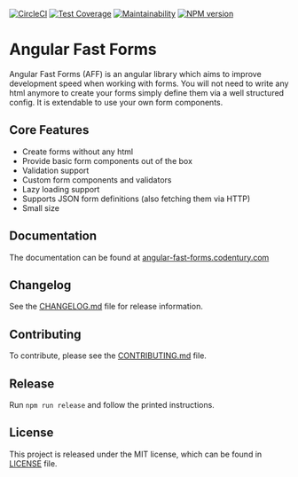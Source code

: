 [![CircleCI](https://dl.circleci.com/status-badge/img/gh/Micky002/angular-fast-forms/tree/master.svg?style=svg&circle-token=5182f3996623125630e7270dd338191f450be391)](https://dl.circleci.com/status-badge/redirect/gh/Micky002/angular-fast-forms/tree/master)
[![Test Coverage](https://api.codeclimate.com/v1/badges/b6d723a21d64300ba914/test_coverage)](https://codeclimate.com/github/Micky002/angular-fast-forms/test_coverage)
[![Maintainability](https://api.codeclimate.com/v1/badges/b6d723a21d64300ba914/maintainability)](https://codeclimate.com/github/Micky002/angular-fast-forms/maintainability)
[![NPM version](https://img.shields.io/npm/v/@ngx-fast-forms/core)](https://badge.fury.io/js/@ngx-fast-forms%2Fcore)

# Angular Fast Forms

Angular Fast Forms (AFF) is an angular library which aims to improve development speed
when working with forms. You will not need to write any html anymore to create your forms
simply define them via a well structured config. It is extendable to use your own
form components.

## Core Features

* Create forms without any html
* Provide basic form components out of the box
* Validation support
* Custom form components and validators
* Lazy loading support
* Supports JSON form definitions (also fetching them via HTTP)
* Small size

## Documentation

The documentation can be found at [angular-fast-forms.codentury.com](https://angular-fast-forms.codentury.com)

## Changelog

See the [CHANGELOG.md](CHANGELOG.md) file for release information.

## Contributing

To contribute, please see the [CONTRIBUTING.md](CONTRIBUTING.md) file.

## Release

Run `npm run release` and follow the printed instructions.

## License

This project is released under the MIT license, which can be found in [LICENSE](LICENSE) file.

